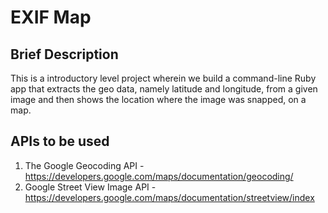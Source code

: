 EXIF Map
========


Brief Description
-----------------

This is a introductory level project wherein we build a command-line Ruby app that extracts the geo data, namely latitude and longitude, from a given image and then shows the location where the image was snapped, on a map.


APIs to be used
---------------

1. The Google Geocoding API - https://developers.google.com/maps/documentation/geocoding/
2. Google Street View Image API - https://developers.google.com/maps/documentation/streetview/index



